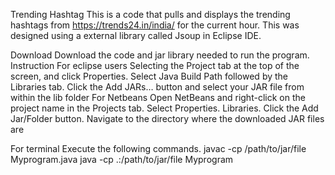 Trending Hashtag
This is a code that pulls and displays the trending hashtags from https://trends24.in/india/ for the current hour. This was designed using a external library called Jsoup  in Eclipse IDE.

Download
Download the code and jar library needed to run the program.
Instruction
For eclipse users 
Selecting the Project tab at the top of the screen, and click Properties. Select Java Build Path followed by the Libraries tab. Click the Add JARs… button and select your JAR file from within the lib folder
For Netbeans 
Open NetBeans and right-click on the project name in the Projects tab. Select Properties.  Libraries. Click the Add Jar/Folder button. Navigate to the directory where the downloaded JAR files are

For terminal 
Execute the following commands.
javac -cp /path/to/jar/file Myprogram.java
java -cp .:/path/to/jar/file Myprogram



